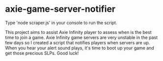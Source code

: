 # axie-game-server-notifier

Type 'node scraper.js' in your console to run the script.

This project aims to assist Axie Infinity player to assess when is the best time to join a game.
Axie Infinity game servers are very unstable in the past few days so I created a script that notifies players when servers are up.
When you hear your alert sound plays, it's time to boot up your game and get those precious SLPs.
Good luck!


